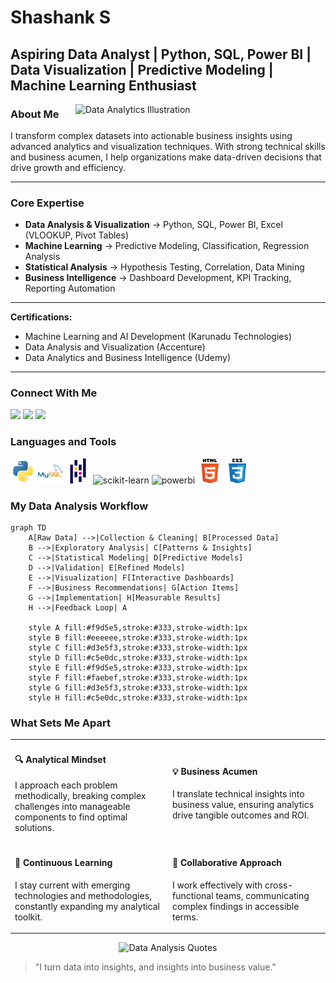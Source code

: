 # Shashank S
## Aspiring Data Analyst | Python, SQL, Power BI | Data Visualization | Predictive Modeling | Machine Learning Enthusiast

<img align="right" alt="Data Analytics Illustration" width="400" src="https://gifdb.com/images/high/animated-man-computer-coding-nae6mec378lsg1i3.gif">

### About Me
I transform complex datasets into actionable business insights using advanced analytics and visualization techniques. With strong technical skills and business acumen, I help organizations make data-driven decisions that drive growth and efficiency.

---

### Core Expertise
- **Data Analysis & Visualization** → Python, SQL, Power BI, Excel (VLOOKUP, Pivot Tables)
- **Machine Learning** → Predictive Modeling, Classification, Regression Analysis
- **Statistical Analysis** → Hypothesis Testing, Correlation, Data Mining
- **Business Intelligence** → Dashboard Development, KPI Tracking, Reporting Automation

---

**Certifications:**
- Machine Learning and AI Development (Karunadu Technologies)
- Data Analysis and Visualization (Accenture)
- Data Analytics and Business Intelligence (Udemy)

---

### Connect With Me
<p align="left">
  <a href="mailto:shashankgowdru048@gmail.com"><img src="https://img.shields.io/badge/Email-shashankgowdru048%40gmail.com-blue?style=flat-square&logo=gmail"></a>
  <a href="https://www.linkedin.com/in/shashank-ai-ml/" target="_blank"><img src="https://img.shields.io/badge/LinkedIn-Shashank_S-0077B5?style=flat-square&logo=linkedin"></a>
  <a href="https://github.com/Shashank-48s" target="_blank"><img src="https://img.shields.io/badge/GitHub-Shashank--48s-181717?style=flat-square&logo=github"></a>
</p>

### Languages and Tools
<p align="left">
  <img src="https://raw.githubusercontent.com/devicons/devicon/master/icons/python/python-original.svg" alt="python" width="40" height="40"/>
  <img src="https://raw.githubusercontent.com/devicons/devicon/master/icons/mysql/mysql-original-wordmark.svg" alt="mysql" width="40" height="40"/>
  <img src="https://raw.githubusercontent.com/devicons/devicon/2ae2a900d2f041da66e950e4d48052658d850630/icons/pandas/pandas-original.svg" alt="pandas" width="40" height="40"/>
  <img src="https://upload.wikimedia.org/wikipedia/commons/0/05/Scikit_learn_logo_small.svg" alt="scikit-learn" width="40" height="40"/>
  <img src="https://upload.wikimedia.org/wikipedia/commons/c/cf/New_Power_BI_Logo.svg" alt="powerbi" width="40" height="40"/>
  <img src="https://raw.githubusercontent.com/devicons/devicon/master/icons/html5/html5-original-wordmark.svg" alt="html5" width="40" height="40"/>
  <img src="https://raw.githubusercontent.com/devicons/devicon/master/icons/css3/css3-original-wordmark.svg" alt="css3" width="40" height="40"/>
</p>

### My Data Analysis Workflow
```mermaid
graph TD
    A[Raw Data] -->|Collection & Cleaning| B[Processed Data]
    B -->|Exploratory Analysis| C[Patterns & Insights]
    C -->|Statistical Modeling| D[Predictive Models]
    D -->|Validation| E[Refined Models]
    E -->|Visualization| F[Interactive Dashboards]
    F -->|Business Recommendations| G[Action Items]
    G -->|Implementation| H[Measurable Results]
    H -->|Feedback Loop| A
    
    style A fill:#f9d5e5,stroke:#333,stroke-width:1px
    style B fill:#eeeeee,stroke:#333,stroke-width:1px
    style C fill:#d3e5f3,stroke:#333,stroke-width:1px
    style D fill:#c5e0dc,stroke:#333,stroke-width:1px
    style E fill:#f9d5e5,stroke:#333,stroke-width:1px
    style F fill:#faebef,stroke:#333,stroke-width:1px
    style G fill:#d3e5f3,stroke:#333,stroke-width:1px
    style H fill:#c5e0dc,stroke:#333,stroke-width:1px
```

### What Sets Me Apart
<table>
  <tr>
    <td width="50%">
      <h4>🔍 Analytical Mindset</h4>
      <p>I approach each problem methodically, breaking complex challenges into manageable components to find optimal solutions.</p>
    </td>
    <td width="50%">
      <h4>💡 Business Acumen</h4>
      <p>I translate technical insights into business value, ensuring analytics drive tangible outcomes and ROI.</p>
    </td>
  </tr>
  <tr>
    <td width="50%">
      <h4>🚀 Continuous Learning</h4>
      <p>I stay current with emerging technologies and methodologies, constantly expanding my analytical toolkit.</p>
    </td>
    <td width="50%">
      <h4>🤝 Collaborative Approach</h4>
      <p>I work effectively with cross-functional teams, communicating complex findings in accessible terms.</p>
    </td>
  </tr>
</table>

<div align="center">
  <img src="https://readme-typing-svg.herokuapp.com?font=Georgia&duration=3000&pause=500&color=2C698D&center=true&vCenter=true&width=500&height=100&lines=In+God+we+trust%2C;all+others+must+bring+data.;+-+W.+Edwards+Deming;Data+is+not+information%2C;information+is+not+knowledge.;+-+Clifford+Stoll;Without+data%2C+you're+just;another+person+with+an+opinion.;+-+W.+Edwards+Deming" alt="Data Analysis Quotes">
</div>

> "I turn data into insights, and insights into business value."

